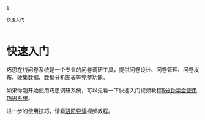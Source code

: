 ```index
1
```
```tag
快速入门
```
```summary
```


# 快速入门

巧思在线问卷系统是一个专业的问卷调研工具，提供问卷设计、问卷管理、问卷发布、收集数据、数据分析图表等完整功能。

如果你刚开始使用巧思调研系统，可以先看一下快速入门视频教程[5分钟学会使用巧思系统](./five-minites.md)。

进一步的使用技巧，请看[进阶导读](./dive-into.md)视频教程。

